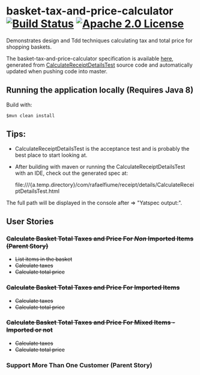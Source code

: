 # basket-tax-and-price-calculator [![Build Status](https://travis-ci.org/rafaelfiume/basket-tax-and-price-calculator.svg?branch=master)](https://travis-ci.org/rafaelfiume/basket-tax-and-price-calculator) [![Apache 2.0 License](https://img.shields.io/badge/license-Apache_2.0-blue.svg)](https://github.com/rafaelfiume/basket-tax-and-price-calculator/blob/master/LICENSE)
Demonstrates design and Tdd techniques calculating tax and total price for shopping baskets.

The basket-tax-and-price-calculator specification is available [here](http://rafaelfiume.github.io/basket-tax-and-price-calculator),
generated from [CalculateReceiptDetailsTest](https://github.com/rafaelfiume/basket-tax-and-price-calculator/blob/master/src/test/java/com/rafaelfiume/receipt/details/CalculateReceiptDetailsTest.java) source code and automatically updated when pushing code into master.

## Running the application locally (Requires Java 8)

Build with:

    $mvn clean install

## Tips:

* CalculateReceiptDetailsTest is the acceptance test and is probably the best place to start looking at.

* After building with maven or running the CalculateReceiptDetailsTest with an IDE, check out the generated spec at:

    file:///{a.temp.directory}/com/rafaelfiume/receipt/details/CalculateReceiptDetailsTest.html

The full path will be displayed in the console after => "Yatspec output:".

## User Stories

### ~~Calculate Basket Total Taxes and Price For *Non* Imported Items (Parent Story)~~
* ~~List items in the basket~~
* ~~Calculate taxes~~
* ~~Calculate total price~~

### ~~Calculate Basket Total Taxes and Price For Imported Items~~
* ~~Calculate taxes~~
* ~~Calculate total price~~

### ~~Calculate Basket Total Taxes and Price For Mixed Items - Imported or not~~
* ~~Calculate taxes~~
* ~~Calculate total price~~

### Support More Than One Customer (Parent Story)